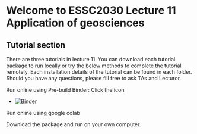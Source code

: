 # Welcome to ESSC2030 Lecture 11 Application of geosciences
## Tutorial section

There are three tutorials in lecture 11. You can download each tutorial package to run locally or try the below methods to complete the tutorial remotely. Each installation details of the tutorial can be found in each folder. Should you have any questions, please fill free to ask TAs and Lecturor.


Run online using Pre-build Binder: Click the icon

-   [![Binder](https://mybinder.org/badge_logo.svg)](https://mybinder.org/v2/gh/jwjeremy/ESSC2030_lec11/master)

Run online using google colab

Download the package and run on your own computer.
